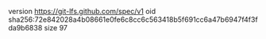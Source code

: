 version https://git-lfs.github.com/spec/v1
oid sha256:72e842028a4b08661e0fe6c8cc6c563418b5f691cc6a47b6947f4f3fda9b6838
size 97
